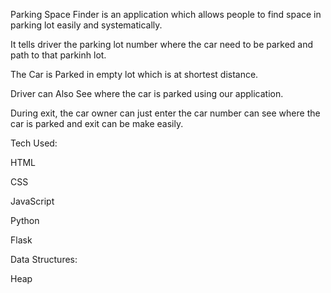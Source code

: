 Parking Space Finder is an application which allows people to find space in parking lot easily and systematically.

It tells driver the parking lot number where the car need to be parked and path to that parkinh lot.

The Car is Parked in empty lot which is at shortest distance.

Driver can Also See where the car is parked using our application.

During exit, the car owner can just enter the car number can see where the car is parked and exit can be make easily.

Tech Used:

HTML

CSS

JavaScript

Python

Flask

Data Structures:

Heap
